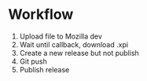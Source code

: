 # Workflow
1. Upload file to Mozilla dev
2. Wait until callback, download .xpi
3. Create a new release but not publish
4. Git push
5. Publish release
